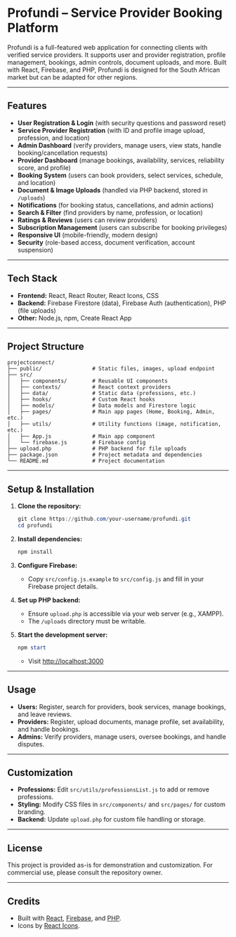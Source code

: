 # Profundi – Service Provider Booking Platform

Profundi is a full-featured web application for connecting clients with verified service providers. It supports user and provider registration, profile management, bookings, admin controls, document uploads, and more. Built with React, Firebase, and PHP, Profundi is designed for the South African market but can be adapted for other regions.

---

## Features

- **User Registration & Login** (with security questions and password reset)
- **Service Provider Registration** (with ID and profile image upload, profession, and location)
- **Admin Dashboard** (verify providers, manage users, view stats, handle booking/cancellation requests)
- **Provider Dashboard** (manage bookings, availability, services, reliability score, and profile)
- **Booking System** (users can book providers, select services, schedule, and location)
- **Document & Image Uploads** (handled via PHP backend, stored in `/uploads`)
- **Notifications** (for booking status, cancellations, and admin actions)
- **Search & Filter** (find providers by name, profession, or location)
- **Ratings & Reviews** (users can review providers)
- **Subscription Management** (users can subscribe for booking privileges)
- **Responsive UI** (mobile-friendly, modern design)
- **Security** (role-based access, document verification, account suspension)

---

## Tech Stack

- **Frontend:** React, React Router, React Icons, CSS
- **Backend:** Firebase Firestore (data), Firebase Auth (authentication), PHP (file uploads)
- **Other:** Node.js, npm, Create React App

---

## Project Structure

```
projectconnect/
├── public/                # Static files, images, upload endpoint
├── src/
│   ├── components/        # Reusable UI components
│   ├── contexts/          # React context providers
│   ├── data/              # Static data (professions, etc.)
│   ├── hooks/             # Custom React hooks
│   ├── models/            # Data models and Firestore logic
│   ├── pages/             # Main app pages (Home, Booking, Admin, etc.)
│   ├── utils/             # Utility functions (image, notification, etc.)
│   ├── App.js             # Main app component
│   └── firebase.js        # Firebase config
├── upload.php             # PHP backend for file uploads
├── package.json           # Project metadata and dependencies
└── README.md              # Project documentation
```

---

## Setup & Installation

1. **Clone the repository:**
   ```powershell
   git clone https://github.com/your-username/profundi.git
   cd profundi
   ```

2. **Install dependencies:**
   ```powershell
   npm install
   ```

3. **Configure Firebase:**
   - Copy `src/config.js.example` to `src/config.js` and fill in your Firebase project details.

4. **Set up PHP backend:**
   - Ensure `upload.php` is accessible via your web server (e.g., XAMPP).
   - The `/uploads` directory must be writable.

5. **Start the development server:**
   ```powershell
   npm start
   ```
   - Visit [http://localhost:3000](http://localhost:3000)

---

## Usage

- **Users:** Register, search for providers, book services, manage bookings, and leave reviews.
- **Providers:** Register, upload documents, manage profile, set availability, and handle bookings.
- **Admins:** Verify providers, manage users, oversee bookings, and handle disputes.

---

## Customization

- **Professions:** Edit `src/utils/professionsList.js` to add or remove professions.
- **Styling:** Modify CSS files in `src/components/` and `src/pages/` for custom branding.
- **Backend:** Update `upload.php` for custom file handling or storage.

---

## License

This project is provided as-is for demonstration and customization. For commercial use, please consult the repository owner.

---

## Credits

- Built with [React](https://reactjs.org/), [Firebase](https://firebase.google.com/), and [PHP](https://www.php.net/).
- Icons by [React Icons](https://react-icons.github.io/react-icons/).
